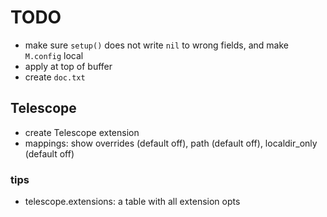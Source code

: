 # TODO
* make sure `setup()` does not write `nil` to wrong fields, and make `M.config` local
* apply at top of buffer
* create `doc.txt` 

## Telescope
* create Telescope extension
* mappings: show overrides (default off), path (default off), localdir_only (default off)

### tips
* telescope.extensions: a table with all extension opts

